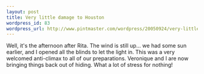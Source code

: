 ```yaml
--- 
layout: post
title: Very little damage to Houston
wordpress_id: 83
wordpress_url: http://www.pintmaster.com/wordpress/20050924/very-little-damage-to-houston/
---
```

Well, it's the afternoon after Rita. The wind is still up... we had some sun earlier, and I opened all the blinds to let the light in. This was a very welcomed anti-climax to all of our preparations. Veronique and I are now bringing things back out of hiding. What a lot of stress for nothing!

